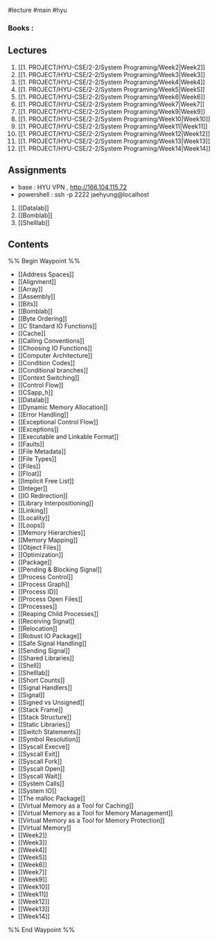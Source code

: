 #lecture #main #hyu

### Books : 

## Lectures
1.  [[1. PROJECT/HYU-CSE/2-2/System Programing/Week2|Week2]]
2.  [[1. PROJECT/HYU-CSE/2-2/System Programing/Week3|Week3]]
3.  [[1. PROJECT/HYU-CSE/2-2/System Programing/Week4|Week4]]
4.  [[1. PROJECT/HYU-CSE/2-2/System Programing/Week5|Week5]]
5.  [[1. PROJECT/HYU-CSE/2-2/System Programing/Week6|Week6]]
6.  [[1. PROJECT/HYU-CSE/2-2/System Programing/Week7|Week7]]
7. [[1. PROJECT/HYU-CSE/2-2/System Programing/Week9|Week9]]
8. [[1. PROJECT/HYU-CSE/2-2/System Programing/Week10|Week10]]
9. [[1. PROJECT/HYU-CSE/2-2/System Programing/Week11|Week11]]
10. [[1. PROJECT/HYU-CSE/2-2/System Programing/Week12|Week12]]
11. [[1. PROJECT/HYU-CSE/2-2/System Programing/Week13|Week13]]
12. [[1. PROJECT/HYU-CSE/2-2/System Programing/Week14|Week14]]
## Assignments
- base : HYU VPN , http://166.104.115.72 
- powershell : ssh -p 2222 jaehyung@localhost
1. [[Datalab]]
2. [[Bomblab]] 
3. [[Shelllab]]

## Contents
%% Begin Waypoint %%
- [[Address Spaces]]
- [[Alignment]]
- [[Array]]
- [[Assembly]]
- [[Bits]]
- [[Bomblab]]
- [[Byte Ordering]]
- [[C Standard IO Functions]]
- [[Cache]]
- [[Calling Conventions]]
- [[Choosing IO Functions]]
- [[Computer Architecture]]
- [[Condition Codes]]
- [[Conditional branches]]
- [[Context Switching]]
- [[Control Flow]]
- [[CSapp_h]]
- [[Datalab]]
- [[Dynamic Memory Allocation]]
- [[Error Handling]]
- [[Exceptional Control Flow]]
- [[Exceptions]]
- [[Executable and Linkable Format]]
- [[Faults]]
- [[File Metadata]]
- [[File Types]]
- [[Files]]
- [[Float]]
- [[Implicit Free List]]
- [[Integer]]
- [[IO Redirection]]
- [[Library Interpositioning]]
- [[Linking]]
- [[Locality]]
- [[Loops]]
- [[Memory Hierarchies]]
- [[Memory Mapping]]
- [[Object Files]]
- [[Optimization]]
- [[Package]]
- [[Pending & Blocking Signal]]
- [[Process Control]]
- [[Process Graph]]
- [[Process ID]]
- [[Process Open Files]]
- [[Processes]]
- [[Reaping Child Processes]]
- [[Receiving Signal]]
- [[Relocation]]
- [[Robust IO Package]]
- [[Safe Signal Handling]]
- [[Sending Signal]]
- [[Shared Libraries]]
- [[Shell]]
- [[Shelllab]]
- [[Short Counts]]
- [[Signal Handlers]]
- [[Signal]]
- [[Signed vs Unsigned]]
- [[Stack Frame]]
- [[Stack Structure]]
- [[Static Libraries]]
- [[Switch Statements]]
- [[Symbol Resolution]]
- [[Syscall Execve]]
- [[Syscall Exit]]
- [[Syscall Fork]]
- [[Syscall Open]]
- [[Syscall Wait]]
- [[System Calls]]
- [[System IO]]
- [[The malloc Package]]
- [[Virtual Memory as a Tool for Caching]]
- [[Virtual Memory as a Tool for Memory Management]]
- [[Virtual Memory as a Tool for Memory Protection]]
- [[Virtual Memory]]
- [[Week2]]
- [[Week3]]
- [[Week4]]
- [[Week5]]
- [[Week6]]
- [[Week7]]
- [[Week9]]
- [[Week10]]
- [[Week11]]
- [[Week12]]
- [[Week13]]
- [[Week14]]

%% End Waypoint %%